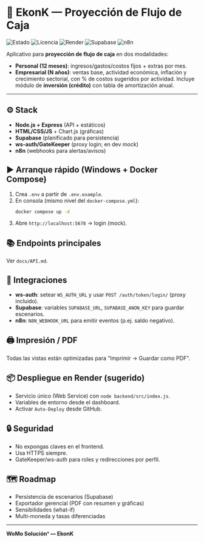 # 💼 EkonK — Proyección de Flujo de Caja

![Estado](https://img.shields.io/badge/🚀_MVP-blue) ![Licencia](https://img.shields.io/badge/Licencia-Privada-red) ![Render](https://img.shields.io/badge/Render-ready-0099FF) ![Supabase](https://img.shields.io/badge/Supabase-DB_%26_Auth-3ECF8E) ![n8n](https://img.shields.io/badge/n8n-automation-orange)

Aplicativo para **proyección de flujo de caja** en dos modalidades:
- **Personal (12 meses)**: ingresos/gastos/costos fijos + extras por mes.
- **Empresarial (N años)**: ventas base, actividad económica, inflación y crecimiento sectorial, con % de costos sugeridos por actividad.
Incluye módulo de **inversión (crédito)** con tabla de amortización anual.

---

## ⚙️ Stack
- **Node.js + Express** (API + estáticos)
- **HTML/CSS/JS** + Chart.js (gráficas)
- **Supabase** (planificado para persistencia)
- **ws-auth/GateKeeper** (proxy login; en dev mock)
- **n8n** (webhooks para alertas/avisos)

## ▶️ Arranque rápido (Windows + Docker Compose)
1. Crea `.env` a partir de `.env.example`.
2. En consola (mismo nivel del `docker-compose.yml`):
   ```bash
   docker compose up -d
   ```
3. Abre `http://localhost:5678` → login (mock).

## 📚 Endpoints principales
Ver `docs/API.md`.

## 🧩 Integraciones
- **ws-auth**: setear `WS_AUTH_URL` y usar `POST /auth/token/login/` (proxy incluido).
- **Supabase**: variables `SUPABASE_URL`, `SUPABASE_ANON_KEY` para guardar escenarios.
- **n8n**: `N8N_WEBHOOK_URL` para emitir eventos (p.ej. saldo negativo).

## 🖨️ Impresión / PDF
Todas las vistas están optimizadas para "Imprimir → Guardar como PDF".

## 📦 Despliegue en Render (sugerido)
- Servicio único (Web Service) con `node backend/src/index.js`.
- Variables de entorno desde el dashboard.
- Activar `Auto-Deploy` desde GitHub.

## 🔒 Seguridad
- No expongas claves en el frontend.
- Usa HTTPS siempre.
- GateKeeper/ws-auth para roles y redirecciones por perfil.

## 🗺️ Roadmap
- Persistencia de escenarios (Supabase)
- Exportador gerencial (PDF con resumen y gráficas)
- Sensibilidades (what-if)
- Multi-moneda y tasas diferenciadas

---
**WoMo Soluciónˢ — EkonK**
